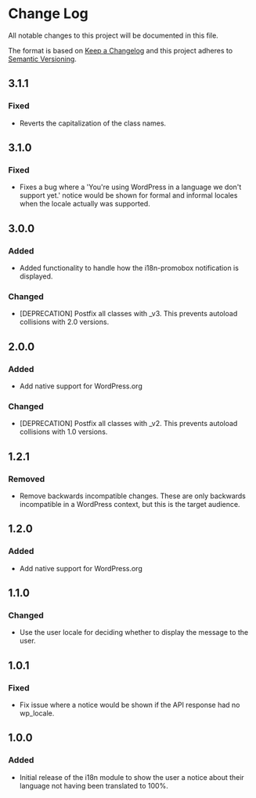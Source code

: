 # Change Log

All notable changes to this project will be documented in this file.

The format is based on [Keep a Changelog](http://keepachangelog.com/)
and this project adheres to [Semantic Versioning](http://semver.org/).

## 3.1.1

### Fixed

- Reverts the capitalization of the class names.

## 3.1.0

### Fixed

- Fixes a bug where a 'You're using WordPress in a language we don't support yet.' notice would be shown for formal and informal locales when the locale actually was supported.

## 3.0.0

### Added

- Added functionality to handle how the i18n-promobox notification is displayed.

### Changed

- [DEPRECATION] Postfix all classes with \_v3. This prevents autoload collisions with 2.0 versions.

## 2.0.0

### Added

- Add native support for WordPress.org

### Changed

- [DEPRECATION] Postfix all classes with \_v2. This prevents autoload collisions with 1.0 versions.

## 1.2.1

### Removed

- Remove backwards incompatible changes. These are only backwards incompatible in a WordPress context, but this is the target audience.

## 1.2.0

### Added

- Add native support for WordPress.org

## 1.1.0

### Changed

- Use the user locale for deciding whether to display the message to the user.

## 1.0.1

### Fixed

- Fix issue where a notice would be shown if the API response had no wp_locale.

## 1.0.0

### Added

- Initial release of the i18n module to show the user a notice about their
  language not having been translated to 100%.
